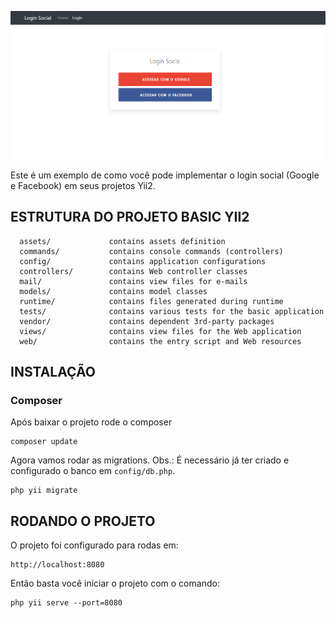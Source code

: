 ![alt text](/web/images/print.png)

Este é um exemplo de como você pode implementar o login social (Google e Facebook) em seus projetos Yii2.


ESTRUTURA DO PROJETO BASIC YII2
-------------------

      assets/             contains assets definition
      commands/           contains console commands (controllers)
      config/             contains application configurations
      controllers/        contains Web controller classes
      mail/               contains view files for e-mails
      models/             contains model classes
      runtime/            contains files generated during runtime
      tests/              contains various tests for the basic application
      vendor/             contains dependent 3rd-party packages
      views/              contains view files for the Web application
      web/                contains the entry script and Web resources


INSTALAÇÃO
------------

### Composer

Após baixar o projeto rode o composer 

~~~
composer update
~~~

Agora vamos rodar as migrations. Obs.: É necessário já ter criado e configurado o banco em `config/db.php`.

~~~
php yii migrate
~~~

RODANDO O PROJETO
------------

O projeto foi configurado para rodas em:
~~~
http://localhost:8080
~~~

Então basta você iniciar o projeto com o comando:

~~~
php yii serve --port=8080
~~~
